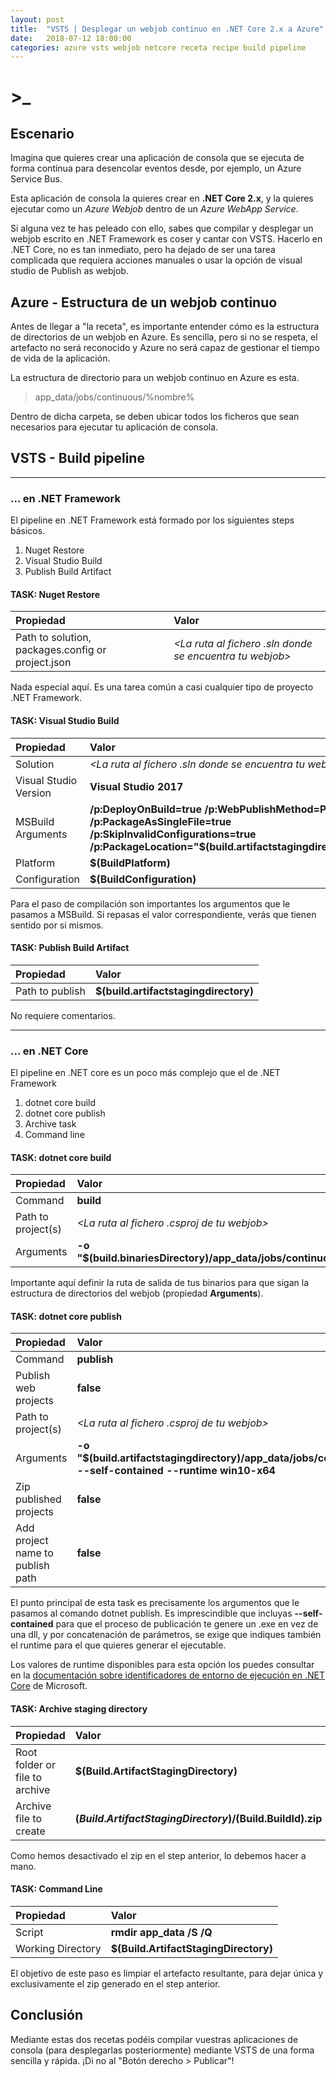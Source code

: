 ```yaml
---
layout: post
title:  "VSTS | Desplegar un webjob continuo en .NET Core 2.x a Azure"
date:   2018-07-12 18:00:00
categories: azure vsts webjob netcore receta recipe build pipeline
---
```

# >_

## Escenario

Imagina que quieres crear una aplicación de consola que se ejecuta de forma continua para desencolar eventos desde, por ejemplo, un Azure Service Bus.

Esta aplicación de consola la quieres crear en **.NET Core 2.x**, y la quieres ejecutar como un *Azure Webjob* dentro de un *Azure WebApp Service*.

Si alguna vez te has peleado con ello, sabes que compilar y desplegar un webjob escrito en .NET Framework es coser y cantar con VSTS. Hacerlo en .NET Core, no es tan inmediato, pero ha dejado de ser una tarea complicada que requiera acciones manuales o usar la opción de visual studio de Publish as webjob.

## Azure - Estructura de un webjob continuo

Antes de llegar a "la receta", es importante entender cómo es la estructura de directorios de un webjob en Azure. Es sencilla, pero si no se respeta, el artefacto no será reconocido y Azure no será capaz de gestionar el tiempo de vida de la aplicación.

La estructura de directorio para un webjob continuo en Azure es esta.

> app_data/jobs/continuous/%nombre%

Dentro de dicha carpeta, se deben ubicar todos los ficheros que sean necesarios para ejecutar tu aplicación de consola.

## VSTS - Build pipeline

---

### ... en .NET Framework

El pipeline en .NET Framework está formado por los siguientes steps básicos.

1. Nuget Restore
1. Visual Studio Build
1. Publish Build Artifact

#### TASK: Nuget Restore

| Propiedad | Valor |
|:-|:-|
| Path to solution, packages.config or project.json | *<La ruta al fichero .sln donde se encuentra tu webjob>* |

Nada especial aquí. Es una tarea común a casi cualquier tipo de proyecto .NET Framework.

#### TASK: Visual Studio Build

| Propiedad | Valor |
|:-|:-|
| Solution | *<La ruta al fichero .sln donde se encuentra tu webjob>* |
| Visual Studio Version | **Visual Studio 2017** |
| MSBuild Arguments | **/p:DeployOnBuild=true /p:WebPublishMethod=Package /p:PackageAsSingleFile=true /p:SkipInvalidConfigurations=true /p:PackageLocation="$(build.artifactstagingdirectory)\\"** |
| Platform | **$(BuildPlatform)** |
| Configuration | **$(BuildConfiguration)** |

Para el paso de compilación son importantes los argumentos que le pasamos a MSBuild. Si repasas el valor correspondiente, verás que tienen sentido por si mismos.

#### TASK: Publish Build Artifact

| Propiedad | Valor |
|:-|:-|
| Path to publish | **$(build.artifactstagingdirectory)** |

No requiere comentarios.

---

### ... en .NET Core

El pipeline en .NET core es un poco más complejo que el de .NET Framework

1. dotnet core build
1. dotnet core publish
1. Archive task
1. Command line

#### TASK: dotnet core build

| Propiedad | Valor |
|:-|:-|
| Command | **build** |
| Path to project(s) | *<La ruta al fichero .csproj de tu webjob>* |
| Arguments | **-o "$(build.binariesDirectory)/app_data/jobs/continuous/%nombre_de_tu_job%"** |

Importante aquí definir la ruta de salida de tus binarios para que sigan la estructura de directorios del webjob (propiedad **Arguments**).

#### TASK: dotnet core publish

| Propiedad | Valor |
|:-|:-|
| Command | **publish** |
| Publish web projects | **false** |
| Path to project(s) | *<La ruta al fichero .csproj de tu webjob>* |
| Arguments | **-o "$(build.artifactstagingdirectory)/app_data/jobs/continuous/%nombre_de_tu_job%" --self-contained --runtime win10-x64** |
| Zip published projects | **false** |
| Add project name to publish path | **false** |

El punto principal de esta task es precisamente los argumentos que le pasamos al comando dotnet publish. Es imprescindible que incluyas **--self-contained** para que el proceso de publicación te genere un .exe en vez de una dll, y por concatenación de parámetros, se exige que indiques también el runtime para el que quieres generar el ejecutable.

Los valores de runtime disponibles para esta opción los puedes consultar en la [documentación sobre identificadores de entorno de ejecución en .NET Core](https://docs.microsoft.com/es-es/dotnet/core/rid-catalog) de Microsoft.

#### TASK: Archive staging directory

| Propiedad | Valor |
|:-|:-|
| Root folder or file to archive | **$(Build.ArtifactStagingDirectory)**|
| Archive file to create | **$(Build.ArtifactStagingDirectory)/$(Build.BuildId).zip**|

Como hemos desactivado el zip en el step anterior, lo debemos hacer a mano.

#### TASK: Command Line

| Propiedad | Valor |
|:-|:-|
|Script|**rmdir app_data /S /Q**|
|Working Directory| **$(Build.ArtifactStagingDirectory)**|

El objetivo de este paso es limpiar el artefacto resultante, para dejar única y exclusivamente el zip generado en el step anterior.

## Conclusión

Mediante estas dos recetas podéis compilar vuestras aplicaciones de consola (para desplegarlas posteriormente) mediante VSTS de una forma sencilla y rápida. ¡Di no al "Botón derecho > Publicar"!